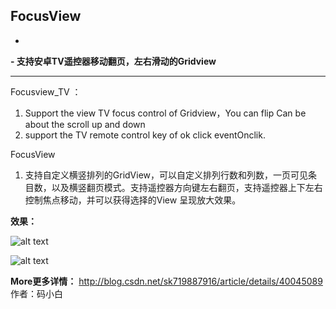 FocusView
---------

 - 
 **- 支持安卓TV遥控器移动翻页，左右滑动的Gridview**

---------------------------

  Focusview_TV ：

 1. Support the view TV focus control of Gridview，You can flip Can be
    about the scroll up and down 
 2. support the TV remote control key of ok click eventOnclik.

 FocusView
  

 1. 支持自定义横竖排列的GridView，可以自定义排列行数和列数，一页可见条目数，以及横竖翻页模式。支持遥控器方向键左右翻页，支持遥控器上下左右控制焦点移动，并可以获得选择的View
    呈现放大效果。

  
  
  
 

**效果：**

  
 ![alt text](https://github.com/NeglectedByBoss/FocusVIew/blob/gh-pages/images/%E8%8B%A5%E6%B0%B4GIF%E6%88%AA%E5%9B%BE_2015%E5%B9%B47%E6%9C%881%E6%97%A523%E7%82%B937%E5%88%8612%E7%A7%92.gif "Title")
 
 
 
 
  ![alt text](http://img.blog.csdn.net/20150621233807341?watermark/2/text/aHR0cDovL2Jsb2cuY3Nkbi5uZXQvc2s3MTk4ODc5MTY=/font/5a6L5L2T/fontsize/400/fill/I0JBQkFCMA==/dissolve/70/gravity/Center )
 



**More更多详情：** http://blog.csdn.net/sk719887916/article/details/40045089   作者：码小白
